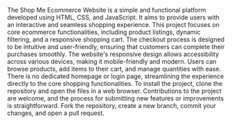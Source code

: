 The Shop Me Ecommerce Website is a simple and functional platform developed using HTML, CSS, and JavaScript. It aims to provide users with an interactive and seamless shopping experience. This project focuses on core ecommerce functionalities, including product listings, dynamic filtering, and a responsive shopping cart. The checkout process is designed to be intuitive and user-friendly, ensuring that customers can complete their purchases smoothly. The website's responsive design allows accessibility across various devices, making it mobile-friendly and modern. Users can browse products, add items to their cart, and manage quantities with ease. There is no dedicated homepage or login page, streamlining the experience directly to the core shopping functionalities.
To install the project, clone the repository and open the files in a web browser. Contributions to the project are welcome, and the process for submitting new features or improvements is straightforward. Fork the repository, create a new branch, commit your changes, and open a pull request.
